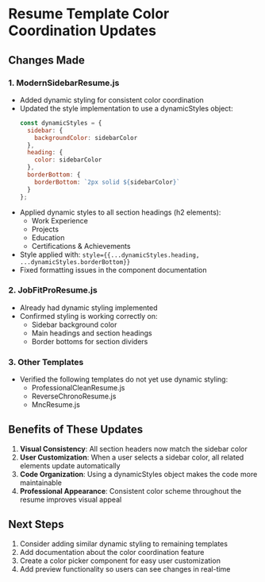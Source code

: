 # Resume Template Color Coordination Updates

## Changes Made

### 1. ModernSidebarResume.js
- Added dynamic styling for consistent color coordination
- Updated the style implementation to use a dynamicStyles object:
  ```js
  const dynamicStyles = {
    sidebar: {
      backgroundColor: sidebarColor
    },
    heading: {
      color: sidebarColor
    },
    borderBottom: {
      borderBottom: `2px solid ${sidebarColor}`
    }
  };
  ```
- Applied dynamic styles to all section headings (h2 elements):
  - Work Experience
  - Projects
  - Education
  - Certifications & Achievements
- Style applied with: `style={{...dynamicStyles.heading, ...dynamicStyles.borderBottom}}`
- Fixed formatting issues in the component documentation

### 2. JobFitProResume.js
- Already had dynamic styling implemented
- Confirmed styling is working correctly on:
  - Sidebar background color
  - Main headings and section headings
  - Border bottoms for section dividers

### 3. Other Templates
- Verified the following templates do not yet use dynamic styling:
  - ProfessionalCleanResume.js
  - ReverseChronoResume.js
  - MncResume.js

## Benefits of These Updates

1. **Visual Consistency**: All section headers now match the sidebar color
2. **User Customization**: When a user selects a sidebar color, all related elements update automatically
3. **Code Organization**: Using a dynamicStyles object makes the code more maintainable
4. **Professional Appearance**: Consistent color scheme throughout the resume improves visual appeal

## Next Steps

1. Consider adding similar dynamic styling to remaining templates
2. Add documentation about the color coordination feature
3. Create a color picker component for easy user customization
4. Add preview functionality so users can see changes in real-time

